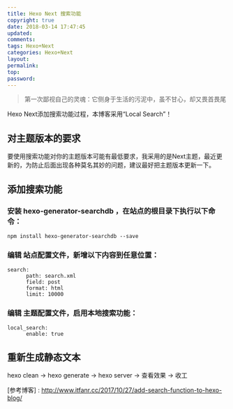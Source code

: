 ```yaml
---
title: Hexo Next 搜索功能
copyright: true
date: 2018-03-14 17:47:45
updated:
comments:
tags: Hexo+Next
categories: Hexo+Next
layout:
permalink:
top:
password:
---
```


<blockquote class="blockquote-center">第一次鄙视自己的灵魂：它侧身于生活的污泥中，虽不甘心，却又畏首畏尾</blockquote>

Hexo Next添加搜索功能过程，本博客采用“Local Search”！

<!-- more -->

## 对主题版本的要求
要使用搜索功能对你的主题版本可能有最低要求，我采用的是Next主题，最近更新的，为防止后面出现各种莫名其妙的问题，建议最好把主题版本更新一下。

## 添加搜索功能
### 安装 hexo-generator-searchdb ，在站点的根目录下执行以下命令：
```
npm install hexo-generator-searchdb --save
```

### 编辑 站点配置文件，新增以下内容到任意位置：
```
search:
      path: search.xml
      field: post
      format: html
      limit: 10000
```

### 编辑 主题配置文件，启用本地搜索功能：
```
local_search:
      enable: true
```

## 重新生成静态文本
hexo clean -> hexo generate -> hexo server  -> 查看效果 -> 收工


[参考博客] : http://www.itfanr.cc/2017/10/27/add-search-function-to-hexo-blog/

